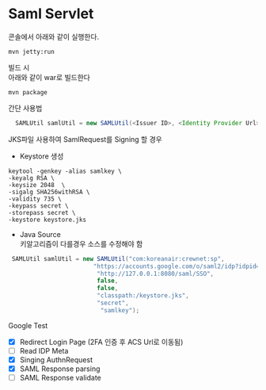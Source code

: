 # Saml Servlet


콘솔에서 아래와 같이 실행한다.

```
mvn jetty:run
```

빌드 시  
아래와 같이 war로 빌드한다

```
mvn package
```


간단 사용법
  
```java 
  SAMLUtil samlUtil = new SAMLUtil(<Issuer ID>, <Identity Provider Url>, <ACS Url>);    
```

JKS파일 사용하여 SamlRequest를 Signing 할 경우
- Keystore 생성
```
keytool -genkey -alias samlkey \
-keyalg RSA \
-keysize 2048  \
-sigalg SHA256withRSA \
-validity 735 \
-keypass secret \
-storepass secret \
-keystore keystore.jks

```
- Java Source  
키알고리즘이 다를경우 소스를 수정해야 함

```java
 SAMLUtil samlUtil = new SAMLUtil("com:koreanair:crewnet:sp",
                        "https://accounts.google.com/o/saml2/idp?idpid=C04cdbghf",
                         "http://127.0.0.1:8080/saml/SSO",
                         false,
                         false,
                         "classpath:/keystore.jks",
                         "secret",
                          "samlkey");
```
Google Test

-[x] Redirect Login Page (2FA 인증 후 ACS Url로 이동됨)  
-[ ] Read IDP Meta  
-[x] Singing AuthnRequest   
-[x] SAML Response parsing    
-[ ] SAML Response validate
